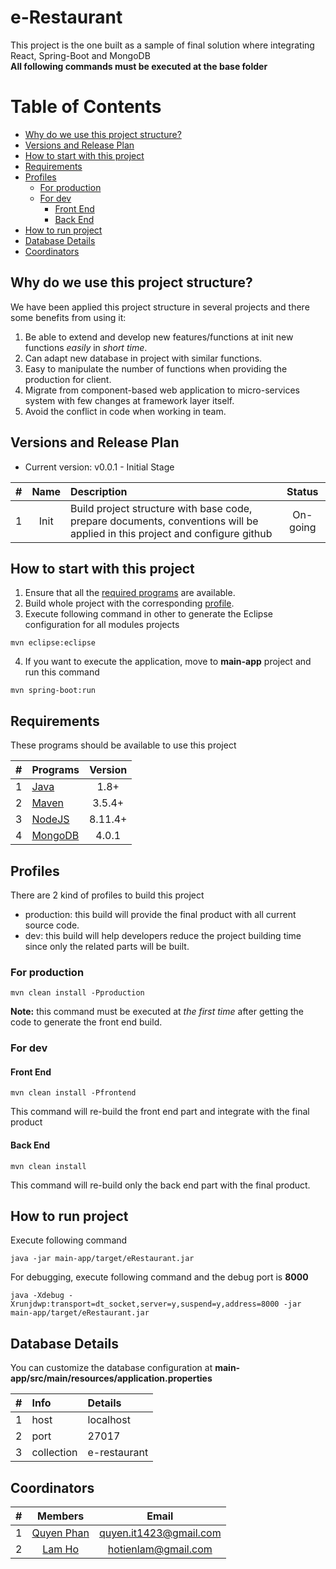 # e-Restaurant
This project is the one built as a sample of final solution where integrating React, Spring-Boot and MongoDB    
**All following commands must be executed at the base folder**

Table of Contents
=================

  * [Why do we use this project structure?](#why-do-we-use-this-project-structure)
  * [Versions and Release Plan](#versions-and-release-plan)
  * [How to start with this project](#how-to-start-with-this-project)
  * [Requirements](#requirements)
  * [Profiles](#profiles)
    * [For production](#for-production)
    * [For dev](#for-dev)
      * [Front End](#front-end)
      * [Back End](#back-end)
  * [How to run project](#how-to-run-project)
  * [Database Details](#database-details)
  * [Coordinators](#coordinators)

## Why do we use this project structure?
We have been applied this project structure in several projects and there some benefits from using it:
1. Be able to extend and develop new features/functions at init new functions *easily* in *short time*.
2. Can adapt new database in project with similar functions.
3. Easy to manipulate the number of functions when providing the production for client.
4. Migrate from component-based web application to micro-services system with few changes at framework layer itself.
5. Avoid the conflict in code when working in team.

## Versions and Release Plan
- Current version: v0.0.1 - Initial Stage 

| #     | Name     | Description  | Status  |
| :---: | :------: | :----------- | :----:  |
| 1     | Init     | Build project structure with base code, prepare documents, conventions will be applied in this project and configure github | On-going |

## How to start with this project
1. Ensure that all the [required programs](https://github.com/cimela/e-restaurant/blob/master/README.md#requirements) are available.
2. Build whole project with the corresponding [profile](https://github.com/cimela/e-restaurant/blob/master/README.md#profiles).
3. Execute following command in other to generate the Eclipse configuration for all modules projects
```
mvn eclipse:eclipse
```
4. If you want to execute the application, move to **main-app** project and run this command
```
mvn spring-boot:run
```

## Requirements
These programs should be available to use this project  

| #     | Programs | Version |
| :---: | :------- | :-----: |
| 1     | [Java](http://www.oracle.com/technetwork/java/javase/downloads/jre8-downloads-2133155.html)     | 1.8+    |
| 2     | [Maven](https://maven.apache.org/download.cgi)    | 3.5.4+  |
| 3     | [NodeJS](https://nodejs.org/en/download/)   | 8.11.4+ |
| 4     | [MongoDB](https://www.mongodb.com/download-center#community)  | 4.0.1   |


## Profiles
There are 2 kind of profiles to build this project
+ production: this build will provide the final product with all current source code.
+ dev: this build will help developers reduce the project building time since only the related parts will be built.  

### For production
```
mvn clean install -Pproduction
```
**Note:** this command must be executed at *the first time* after getting the code to generate the front end build.

### For dev
#### Front End
```
mvn clean install -Pfrontend
```
This command will re-build the front end part and integrate with the final product

#### Back End
```
mvn clean install
```
This command will re-build only the back end part with the final product.

## How to run project
Execute following command
```
java -jar main-app/target/eRestaurant.jar
```
For debugging, execute following command and the debug port is **8000**
```
java -Xdebug -Xrunjdwp:transport=dt_socket,server=y,suspend=y,address=8000 -jar main-app/target/eRestaurant.jar
```

## Database Details
You can customize the database configuration at **main-app/src/main/resources/application.properties**    

| #     | Info       | Details      |
| :---: | :--------- | :----------- |
| 1     | host       | localhost    |
| 2     | port       | 27017        |
| 3     | collection | e-restaurant |

## Coordinators
| #     | Members                                  | Email                  |
| :---: | :--------------------------------------: | :--------------------: |
| 1     | [Quyen Phan](https://github.com/cimela)  | quyen.it1423@gmail.com |
| 2     | [Lam Ho](https://github.com/longkid)     | hotienlam@gmail.com    |
